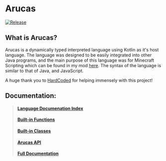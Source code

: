 # Arucas
[![Release](https://jitpack.io/v/senseiwells/Arucas.svg)](https://jitpack.io/#senseiwells/Arucas)

## What is Arucas?

Arucas is a dynamically typed interpreted language using Kotlin as it's host language.
The language was designed to be easily integrated into other Java programs, and the main purpose of this language was for Minecraft Scripting which can be found in my mod [here](https://github.com/senseiwells/EssentialClient).
The syntax of the language is similar to that of Java, and JavaScript.

A huge thank you to [HardCoded](https://github.com/Kariaro) for helping immensely with this project!

## Documentation:

> #### [Language Documenation Index](https://github.com/senseiwells/Arucas/blob/main/docs/Language%20Documentation/0.%20Index.md)
> #### [Built-in Functions](https://github.com/senseiwells/Arucas/blob/main/docs/Extensions.md)
> #### [Built-in Classes](https://github.com/senseiwells/Arucas/blob/main/docs/Classes.md)
> #### [Arucas API](https://github.com/senseiwells/Arucas/blob/main/docs/ArucasAPI.md)
> #### [Full Documentation](https://github.com/senseiwells/Arucas/blob/main/docs/Full.md)
